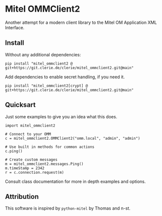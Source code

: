 # Mitel OMMClient2

Another attempt for a modern client library to the Mitel OM Application XML Interface.

## Install

Without any additional dependencies:

```
pip install "mitel_ommclient2 @ git+https://git.clerie.de/clerie/mitel_ommclient2.git@main"
```

Add dependencies to enable secret handling, if you need it.

```
pip install "mitel_ommclient2[crypt] @ git+https://git.clerie.de/clerie/mitel_ommclient2.git@main"
```

## Quicksart

Just some examples to give you an idea what this does.

```
import mitel_ommclient2

# Connect to your OMM
c = mitel_ommclient2.OMMClient2("omm.local", "admin", "admin")

# Use built in methods for common actions
c.ping()

# Create custom messages
m = mitel_ommclient2.messages.Ping()
m.timeStamp = 2342
r = c.connection.request(m)
```

Consult class documentation for more in depth examples and options.

## Attribution

This software is inspired by `python-mitel` by Thomas and n-st.
